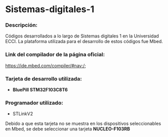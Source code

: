 # Sistemas-digitales-1
### Descripción:

Códigos desarrollados a lo largo de Sistemas digitales 1 en la Universidad ECCI. La plataforma utilizada para el desarrollo de estos códigos fue Mbed.

### Link del compilador de la página oficial: 
https://ide.mbed.com/compiler/#nav:/;

### Tarjeta de desarrollo utilizada:
* **BluePill STM32F103C8T6**

### Programador utilizado:
* STLinkV2

Debido a que esta tarjeta no se muestra en los dispositivos seleccionables en Mbed, se debe seleccionar una tarjeta **NUCLEO-F103RB**
